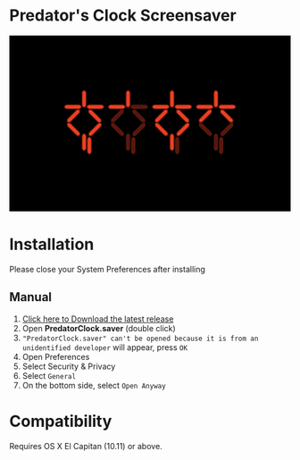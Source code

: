 # Predator's Clock Screensaver

![Predator's screensaver](Screenshots/main.png)

# Installation

Please close your System Preferences after installing

## Manual

1. [Click here to Download the latest release]()
2. Open **PredatorClock.saver** (double click)
3. `"PredatorClock.saver" can't be opened because it is from an unidentified developer` will appear, press `OK`
4. Open Preferences
5. Select Security & Privacy
6. Select `General`
7. On the bottom side, select `Open Anyway`

# Compatibility

Requires OS X El Capitan (10.11) or above.
